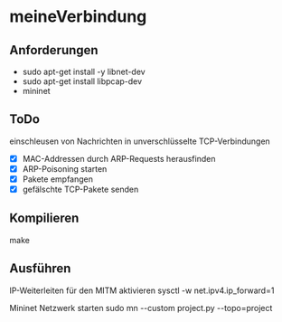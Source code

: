 # meineVerbindung

## Anforderungen

 - sudo apt-get install -y libnet-dev 
 - sudo apt-get install libpcap-dev
 - mininet

## ToDo

einschleusen von Nachrichten in unverschlüsselte TCP-Verbindungen


- [X] MAC-Addressen durch ARP-Requests herausfinden
- [X] ARP-Poisoning starten
- [X] Pakete empfangen
- [X] gefälschte TCP-Pakete senden

## Kompilieren

make

## Ausführen

IP-Weiterleiten für den MITM aktivieren 
    sysctl -w net.ipv4.ip_forward=1

Mininet Netzwerk starten
    sudo mn --custom project.py --topo=project